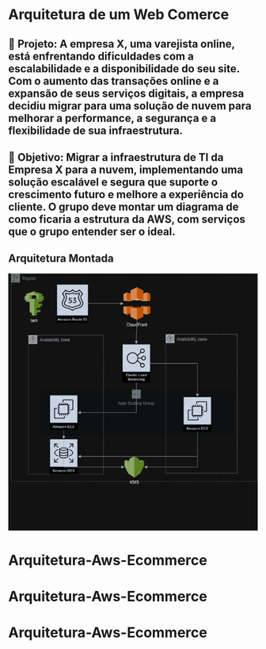 # Arquitetura de um Web Comerce

## 📝 Projeto: A empresa X, uma varejista online, está enfrentando dificuldades com a escalabilidade e a disponibilidade do seu site. Com o aumento das transações online e a expansão de seus serviços digitais, a empresa decidiu migrar para uma solução de nuvem para melhorar a performance, a segurança e a flexibilidade de sua infraestrutura.

## 🎯 Objetivo: Migrar a infraestrutura de TI da Empresa X para a nuvem, implementando uma solução escalável e segura que suporte o crescimento futuro e melhore a experiência do cliente. O grupo deve montar um diagrama de como ficaria a estrutura da AWS, com serviços que o grupo entender ser o ideal.

## Arquitetura Montada
![Diagrama da solução](Arquitetura.jpg)
# Arquitetura-Aws-Ecommerce
# Arquitetura-Aws-Ecommerce
# Arquitetura-Aws-Ecommerce
